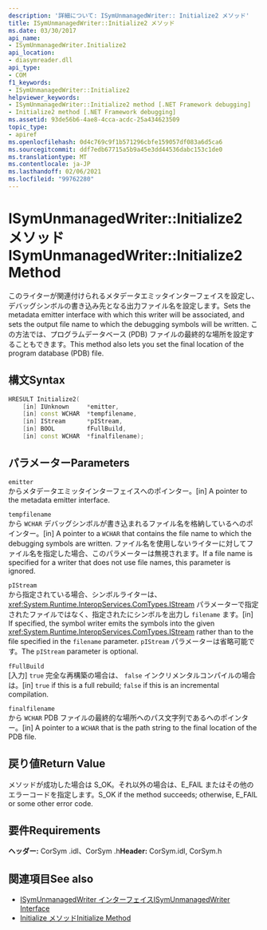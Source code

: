 ```yaml
---
description: '詳細について: ISymUnmanagedWriter:: Initialize2 メソッド'
title: ISymUnmanagedWriter::Initialize2 メソッド
ms.date: 03/30/2017
api_name:
- ISymUnmanagedWriter.Initialize2
api_location:
- diasymreader.dll
api_type:
- COM
f1_keywords:
- ISymUnmanagedWriter::Initialize2
helpviewer_keywords:
- ISymUnmanagedWriter::Initialize2 method [.NET Framework debugging]
- Initialize2 method [.NET Framework debugging]
ms.assetid: 93de56b6-4ae8-4cca-acdc-25a434623509
topic_type:
- apiref
ms.openlocfilehash: 0d4c769c9f1b571296cbfe159057df083a6d5ca6
ms.sourcegitcommit: ddf7edb67715a5b9a45e3dd44536dabc153c1de0
ms.translationtype: MT
ms.contentlocale: ja-JP
ms.lasthandoff: 02/06/2021
ms.locfileid: "99762280"
---
```

# <a name="isymunmanagedwriterinitialize2-method"></a><span data-ttu-id="2a714-103">ISymUnmanagedWriter::Initialize2 メソッド</span><span class="sxs-lookup"><span data-stu-id="2a714-103">ISymUnmanagedWriter::Initialize2 Method</span></span>

<span data-ttu-id="2a714-104">このライターが関連付けられるメタデータエミッタインターフェイスを設定し、デバッグシンボルの書き込み先となる出力ファイル名を設定します。</span><span class="sxs-lookup"><span data-stu-id="2a714-104">Sets the metadata emitter interface with which this writer will be associated, and sets the output file name to which the debugging symbols will be written.</span></span> <span data-ttu-id="2a714-105">この方法では、プログラムデータベース (PDB) ファイルの最終的な場所を設定することもできます。</span><span class="sxs-lookup"><span data-stu-id="2a714-105">This method also lets you set the final location of the program database (PDB) file.</span></span>  
  
## <a name="syntax"></a><span data-ttu-id="2a714-106">構文</span><span class="sxs-lookup"><span data-stu-id="2a714-106">Syntax</span></span>  
  
```cpp  
HRESULT Initialize2(  
    [in] IUnknown     *emitter,  
    [in] const WCHAR  *tempfilename,  
    [in] IStream      *pIStream,  
    [in] BOOL         fFullBuild,  
    [in] const WCHAR  *finalfilename);  
```  
  
## <a name="parameters"></a><span data-ttu-id="2a714-107">パラメーター</span><span class="sxs-lookup"><span data-stu-id="2a714-107">Parameters</span></span>  

 `emitter`  
 <span data-ttu-id="2a714-108">からメタデータエミッタインターフェイスへのポインター。</span><span class="sxs-lookup"><span data-stu-id="2a714-108">[in] A pointer to the metadata emitter interface.</span></span>  
  
 `tempfilename`  
 <span data-ttu-id="2a714-109">から `WCHAR` デバッグシンボルが書き込まれるファイル名を格納しているへのポインター。</span><span class="sxs-lookup"><span data-stu-id="2a714-109">[in] A pointer to a `WCHAR` that contains the file name to which the debugging symbols are written.</span></span> <span data-ttu-id="2a714-110">ファイル名を使用しないライターに対してファイル名を指定した場合、このパラメーターは無視されます。</span><span class="sxs-lookup"><span data-stu-id="2a714-110">If a file name is specified for a writer that does not use file names, this parameter is ignored.</span></span>  
  
 `pIStream`  
 <span data-ttu-id="2a714-111">から指定されている場合、シンボルライターは、 <xref:System.Runtime.InteropServices.ComTypes.IStream> パラメーターで指定されたファイルではなく、指定されたにシンボルを出力し `filename` ます。</span><span class="sxs-lookup"><span data-stu-id="2a714-111">[in] If specified, the symbol writer emits the symbols into the given <xref:System.Runtime.InteropServices.ComTypes.IStream> rather than to the file specified in the `filename` parameter.</span></span> <span data-ttu-id="2a714-112">`pIStream` パラメーターは省略可能です。</span><span class="sxs-lookup"><span data-stu-id="2a714-112">The `pIStream` parameter is optional.</span></span>  
  
 `fFullBuild`  
 <span data-ttu-id="2a714-113">[入力] `true` 完全な再構築の場合は、 `false` インクリメンタルコンパイルの場合は。</span><span class="sxs-lookup"><span data-stu-id="2a714-113">[in] `true` if this is a full rebuild; `false` if this is an incremental compilation.</span></span>  
  
 `finalfilename`  
 <span data-ttu-id="2a714-114">から `WCHAR` PDB ファイルの最終的な場所へのパス文字列であるへのポインター。</span><span class="sxs-lookup"><span data-stu-id="2a714-114">[in] A pointer to a `WCHAR` that is the path string to the final location of the PDB file.</span></span>  
  
## <a name="return-value"></a><span data-ttu-id="2a714-115">戻り値</span><span class="sxs-lookup"><span data-stu-id="2a714-115">Return Value</span></span>  

 <span data-ttu-id="2a714-116">メソッドが成功した場合は S_OK。それ以外の場合は、E_FAIL またはその他のエラーコードを指定します。</span><span class="sxs-lookup"><span data-stu-id="2a714-116">S_OK if the method succeeds; otherwise, E_FAIL or some other error code.</span></span>  
  
## <a name="requirements"></a><span data-ttu-id="2a714-117">要件</span><span class="sxs-lookup"><span data-stu-id="2a714-117">Requirements</span></span>  

 <span data-ttu-id="2a714-118">**ヘッダー:** CorSym .idl、CorSym .h</span><span class="sxs-lookup"><span data-stu-id="2a714-118">**Header:** CorSym.idl, CorSym.h</span></span>  
  
## <a name="see-also"></a><span data-ttu-id="2a714-119">関連項目</span><span class="sxs-lookup"><span data-stu-id="2a714-119">See also</span></span>

- [<span data-ttu-id="2a714-120">ISymUnmanagedWriter インターフェイス</span><span class="sxs-lookup"><span data-stu-id="2a714-120">ISymUnmanagedWriter Interface</span></span>](isymunmanagedwriter-interface.md)
- [<span data-ttu-id="2a714-121">Initialize メソッド</span><span class="sxs-lookup"><span data-stu-id="2a714-121">Initialize Method</span></span>](isymunmanagedwriter-initialize-method.md)
